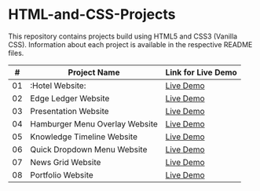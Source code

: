 # HTML-and-CSS-Projects

This repository contains projects build using HTML5 and CSS3 (Vanilla CSS). Information about each project is available in the respective README files.


\# | Project Name | Link for Live Demo
--- | ------------------------------ | -------------
01  | :Hotel Website:                | [Live Demo](https://focused-thompson-2db155.netlify.app/index.html)
02  | Edge Ledger Website            | [Live Demo](https://competent-montalcini-1ff6c9.netlify.app/)
03  | Presentation Website           | [Live Demo](https://stupefied-kowalevski-3623e5.netlify.app/)
04  | Hamburger Menu Overlay Website | [Live Demo](https://gracious-spence-31e491.netlify.app/)
05  | Knowledge Timeline Website     | [Live Demo](https://nostalgic-babbage-5891ac.netlify.app/)
06  | Quick Dropdown Menu Website    | [Live Demo](https://wonderful-lichterman-0fc76f.netlify.app/)
07  | News Grid Website              | [Live Demo](https://sharp-villani-89155f.netlify.app/)
08  | Portfolio Website              | [Live Demo](https://compassionate-lamport-45e6ed.netlify.app/)
